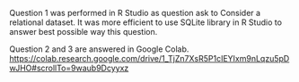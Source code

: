 Question 1 was performed in R Studio as question ask to Consider a relational dataset. 
It was more efficient to use SQLite library in R Studio to answer best possible way this question.

Question 2 and 3 are answered in Google Colab. 
https://colab.research.google.com/drive/1_TjZn7XsR5P1cIEYIxm9nLqzu5pDwJHO#scrollTo=9waub9Dcyyxz
